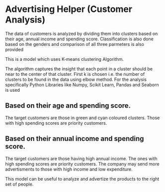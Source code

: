 # Advertising Helper (Customer Analysis)
The data of customers is analyzed by dividing them into clusters based on their age, annual income and spending score. Classification is also done based on the genders and comparison of all three parmeters is also provided

This is a model which uses K-means clustering Algorithm. 

The algorithm captures the insight that each point in a cluster should be near to the center of that cluster. First k is chosen i.e. the number of clusters to be found in the data using elbow method.
For the analysis specifically Python Libraries like Numpy, Scikit Learn, Pandas and Seaborn is used

## Based on their age and spending score.
The target customers are those in green and cyan coloured clusters. Those with high spending scores are priority customers. 
## Based on their annual income and spending score.
The target customers are those having high annual income. The ones with high spending scores are priority customers. The company may send more advertisments to those with high income and low expenditure.

This model can be useful to analyze and advertize the products to the right set of people.
